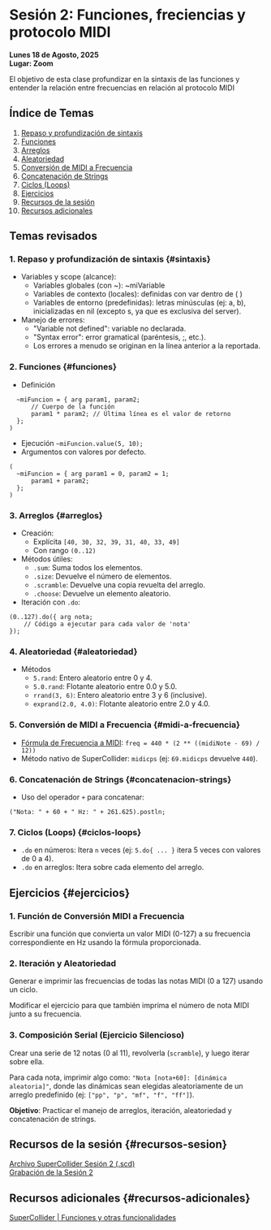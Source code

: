 # Sesión 2: Funciones, freciencias y protocolo MIDI
__Lunes 18 de Agosto, 2025__  
__Lugar: Zoom__

El objetivo de esta clase profundizar en la sintaxis de las funciones y entender la relación entre frecuencias en relación al protocolo MIDI  

## Índice de Temas
1. [Repaso y profundización de sintaxis](#sintaxis)
2. [Funciones](#funciones)
3. [Arreglos](#arreglos)
4. [Aleatoriedad](#aleatoriedad)
5. [Conversión de MIDI a Frecuencia](#midi-a-frecuencia)
6. [Concatenación de Strings](#concatenacion-strings)
7. [Ciclos (Loops)](#ciclos-loops)
8. [Ejercicios](#ejercicios)
9. [Recursos de la sesión](#recursos-sesion)
10. [Recursos adicionales](#recursos-adicionales)

## Temas revisados 

### 1. Repaso y profundización de sintaxis {#sintaxis}
- Variables y scope (alcance):
    - Variables globales (con ~): ~miVariable
    - Variables de contexto (locales): definidas con var dentro de ( )
    - Variables de entorno (predefinidas): letras minúsculas (ej: a, b), inicializadas en nil (excepto s, ya que es exclusiva del server).
- Manejo de errores:
    - "Variable not defined": variable no declarada.
    - "Syntax error": error gramatical (paréntesis, ;, etc.).
    - Los errores a menudo se originan en la línea anterior a la reportada.

### 2. Funciones {#funciones}
- Definición
```
  ~miFuncion = { arg param1, param2; 
      // Cuerpo de la función
      param1 * param2; // Última línea es el valor de retorno
  };
)
``` 
- Ejecución `~miFuncion.value(5, 10);`
- Argumentos con valores por defecto.
``` 
(
  ~miFuncion = { arg param1 = 0, param2 = 1; 
      param1 + param2;
  };
)
``` 

### 3. Arreglos {#arreglos}
- Creación:
    - Explícita `[40, 30, 32, 39, 31, 40, 33, 49]`
    - Con rango `(0..12)`
- Métodos útiles:
    - `.sum`: Suma todos los elementos.
    - `.size`: Devuelve el número de elementos.
    - `.scramble`: Devuelve una copia revuelta del arreglo.
    - `.choose`: Devuelve un elemento aleatorio.
- Iteración con `.do`:
``` sclang
(0..127).do({ arg nota; 
    // Código a ejecutar para cada valor de 'nota'
}); 
```

### 4. Aleatoriedad {#aleatoriedad}
- Métodos 
    - `5.rand`: Entero aleatorio entre 0 y 4.
    - `5.0.rand`: Flotante aleatorio entre 0.0 y 5.0.
    - `rrand(3, 6)`: Entero aleatorio entre 3 y 6 (inclusive).
    - `exprand(2.0, 4.0)`: Flotante aleatorio entre 2.0 y 4.0.

### 5. Conversión de MIDI a Frecuencia {#midi-a-frecuencia}
- <a href="https://newt.phys.unsw.edu.au/jw/notes.html" target="_blank">Fórmula de Frecuencia a MIDI</a>: `freq = 440 * (2 ** ((midiNote - 69) / 12))`
- Método nativo de SuperCollider: `midicps` (ej: `69.midicps` devuelve `440`).

### 6. Concatenación de Strings {#concatenacion-strings}
- Uso del operador `+` para concatenar:
```
("Nota: " + 60 + " Hz: " + 261.625).postln;
```
### 7. Ciclos (Loops) {#ciclos-loops}
- `.do` en números: Itera `n` veces (ej: `5.do{ ... }` itera 5 veces con valores de 0 a 4).
- `.do` en arreglos: Itera sobre cada elemento del arreglo.

## Ejercicios {#ejercicios}
### 1.  Función de Conversión MIDI a Frecuencia
Escribir una función que convierta un valor MIDI (0-127) a su frecuencia correspondiente en Hz usando la fórmula proporcionada.

### 2. Iteración y Aleatoriedad
Generar e imprimir las frecuencias de todas las notas MIDI (0 a 127) usando un ciclo.

Modificar el ejercicio para que también imprima el número de nota MIDI junto a su frecuencia.

### 3. Composición Serial (Ejercicio Silencioso)
Crear una serie de 12 notas (0 al 11), revolverla (`scramble`), y luego iterar sobre ella.

Para cada nota, imprimir algo como: `"Nota [nota+60]: [dinámica aleatoria]"`, donde las dinámicas sean elegidas aleatoriamente de un arreglo predefinido (ej: `["pp", "p", "mf", "f", "ff"]`).

**Objetivo**: Practicar el manejo de arreglos, iteración, aleatoriedad y concatenación de strings.


## Recursos de la sesión {#recursos-sesion}

[Archivo SuperCollider Sesión 2 (.scd)](../assets/scd/sesion02.scd)  
<a href="https://www.youtube.com/watch?v=8ESSVsGFGxA&list=PL7lm0VTw8-QE7YSEg_A0puKEIanOK_7wh&index=2&ab_channel=HugoSol%C3%ADs" target="_blank">Grabación de la Sesión 2</a>  

## Recursos adicionales {#recursos-adicionales}
<a href="https://doc.sccode.org/Tutorials/Getting-Started/04-Functions-and-Other-Functionality.html" target="_blank">SuperCollider | Funciones y otras funcionalidades</a>

